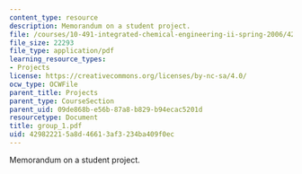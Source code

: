 ```yaml
---
content_type: resource
description: Memorandum on a student project.
file: /courses/10-491-integrated-chemical-engineering-ii-spring-2006/429822215a8d46613af3234ba409f0ec_group_1.pdf
file_size: 22293
file_type: application/pdf
learning_resource_types:
- Projects
license: https://creativecommons.org/licenses/by-nc-sa/4.0/
ocw_type: OCWFile
parent_title: Projects
parent_type: CourseSection
parent_uid: 09de868b-e56b-87a8-b829-b94ecac5201d
resourcetype: Document
title: group_1.pdf
uid: 42982221-5a8d-4661-3af3-234ba409f0ec
---
```

Memorandum on a student project.